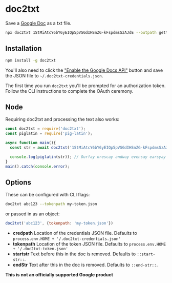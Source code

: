 # doc2txt

Save a [Google Doc](https://docs.google.com/document/d/1StMiAtcY6bY6yEIQp5pVSGdIHSnZG-kFspdmsSzAJdE/edit) as a txt file.

```bash
npx doc2txt 1StMiAtcY6bY6yEIQp5pVSGdIHSnZG-kFspdmsSzAJdE --outpath gettysburg.txt
```

## Installation 

```bash
npm install -g doc2txt
```

You'll also need to click the ["Enable the Google Docs API"](https://developers.google.com/docs/api/quickstart/nodejs) button and save the JSON file to `~/.doc2txt-credentials.json`.

The first time you run `doc2txt` you'll be prompted for an authorization token. Follow the CLI instructions to complete the OAuth ceremony.

## Node

Requiring doc2txt and processing the text also works: 

```js
const doc2txt = require('doc2txt');
const piglatin = require('pig-latin');

async function main(){
  const str = await doc2txt('1StMiAtcY6bY6yEIQp5pVSGdIHSnZG-kFspdmsSzAJdE');

  console.log(piglatin(str)); // Ourfay orescay andway evensay earsyay agoway...
}
main().catch(console.error);
```

## Options 

These can be configured with CLI flags: 

```bash
doc2txt abc123 --tokenpath my-token.json
``` 

or passed in as an object:

```js
doc2txt('abc123', {tokenpath: 'my-token.json'})
```

- **credpath** Location of the credentials JSON file. Defaults to `process.env.HOME + '/.doc2txt-credentials.json'`
- **tokenpath** Location of the token JSON file. Defaults to `process.env.HOME + '/.doc2txt-token.json'`
- **startstr** Text before this in the doc is removed. Defaults to `::start-str::`.
- **endStr** Text after this in the doc is removed. Defaults to `::end-str::`.




**This is not an officially supported Google product**